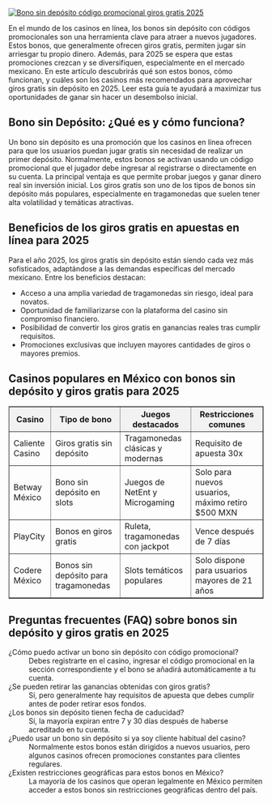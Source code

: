 [![Bono sin depósito código promocional giros gratis 2025](https://123-caf.pages.dev/gitsignup.png)](https://vrmoo.ru/Bt82HjjY)

<div>     <p>En el mundo de los casinos en línea, los bonos sin depósito con códigos promocionales son una herramienta clave para atraer a nuevos jugadores. Estos bonos, que generalmente ofrecen giros gratis, permiten jugar sin arriesgar tu propio dinero. Además, para 2025 se espera que estas promociones crezcan y se diversifiquen, especialmente en el mercado mexicano. En este artículo descubrirás qué son estos bonos, cómo funcionan, y cuáles son los casinos más recomendados para aprovechar giros gratis sin depósito en 2025. Leer esta guía te ayudará a maximizar tus oportunidades de ganar sin hacer un desembolso inicial.</p>    <h2>Bono sin Depósito: ¿Qué es y cómo funciona?</h2>   <p>Un bono sin depósito es una promoción que los casinos en línea ofrecen para que los usuarios puedan jugar gratis sin necesidad de realizar un primer depósito. Normalmente, estos bonos se activan usando un código promocional que el jugador debe ingresar al registrarse o directamente en su cuenta. La principal ventaja es que permite probar juegos y ganar dinero real sin inversión inicial. Los giros gratis son uno de los tipos de bonos sin depósito más populares, especialmente en tragamonedas que suelen tener alta volatilidad y temáticas atractivas.</p>    <h2>Beneficios de los giros gratis en apuestas en línea para 2025</h2>   <p>Para el año 2025, los giros gratis sin depósito están siendo cada vez más sofisticados, adaptándose a las demandas específicas del mercado mexicano. Entre los beneficios destacan:</p>   <ul>     <li>Acceso a una amplia variedad de tragamonedas sin riesgo, ideal para novatos.</li>     <li>Oportunidad de familiarizarse con la plataforma del casino sin compromiso financiero.</li>     <li>Posibilidad de convertir los giros gratis en ganancias reales tras cumplir requisitos.</li>     <li>Promociones exclusivas que incluyen mayores cantidades de giros o mayores premios.</li>   </ul>    <h2>Casinos populares en México con bonos sin depósito y giros gratis para 2025</h2>   <table border="1" cellpadding="5" cellspacing="0" style="border-collapse: collapse; width: 100%;">     <thead>       <tr style="background-color:#f2f2f2;">         <th>Casino</th>         <th>Tipo de bono</th>         <th>Juegos destacados</th>         <th>Restricciones comunes</th>       </tr>     </thead>     <tbody>       <tr>         <td>Caliente Casino</td>         <td>Giros gratis sin depósito</td>         <td>Tragamonedas clásicas y modernas</td>         <td>Requisito de apuesta 30x</td>       </tr>       <tr>         <td>Betway México</td>         <td>Bono sin depósito en slots</td>         <td>Juegos de NetEnt y Microgaming</td>         <td>Solo para nuevos usuarios, máximo retiro $500 MXN</td>       </tr>       <tr>         <td>PlayCity</td>         <td>Bonos en giros gratis</td>         <td>Ruleta, tragamonedas con jackpot</td>         <td>Vence después de 7 días</td>       </tr>       <tr>         <td>Codere México</td>         <td>Bonos sin depósito para tragamonedas</td>         <td>Slots temáticos populares</td>         <td>Solo dispone para usuarios mayores de 21 años</td>       </tr>     </tbody>   </table>    <h2>Preguntas frecuentes (FAQ) sobre bonos sin depósito y giros gratis en 2025</h2>   <dl>     <dt>¿Cómo puedo activar un bono sin depósito con código promocional?</dt>     <dd>Debes registrarte en el casino, ingresar el código promocional en la sección correspondiente y el bono se añadirá automáticamente a tu cuenta.</dd>      <dt>¿Se pueden retirar las ganancias obtenidas con giros gratis?</dt>     <dd>Sí, pero generalmente hay requisitos de apuesta que debes cumplir antes de poder retirar esos fondos.</dd>      <dt>¿Los bonos sin depósito tienen fecha de caducidad?</dt>     <dd>Sí, la mayoría expiran entre 7 y 30 días después de haberse acreditado en tu cuenta.</dd>      <dt>¿Puedo usar un bono sin depósito si ya soy cliente habitual del casino?</dt>     <dd>Normalmente estos bonos están dirigidos a nuevos usuarios, pero algunos casinos ofrecen promociones constantes para clientes regulares.</dd>      <dt>¿Existen restricciones geográficas para estos bonos en México?</dt>     <dd>La mayoría de los casinos que operan legalmente en México permiten acceder a estos bonos sin restricciones geográficas dentro del país.</dd>   </dl> </div>